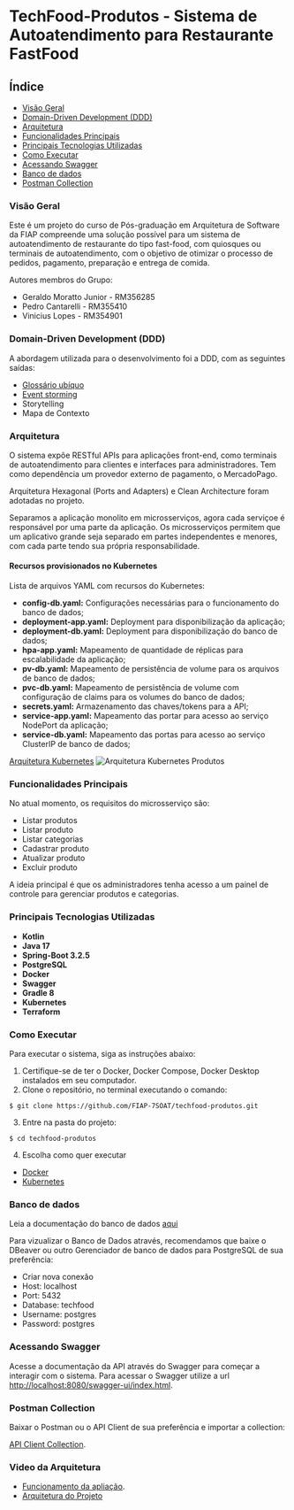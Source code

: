 # TechFood-Produtos - Sistema de Autoatendimento para Restaurante FastFood

## Índice

- [Visão Geral](#visão-geral)
- [Domain-Driven Development (DDD)](#domain-driven-development-ddd)
- [Arquitetura](#arquitetura)
- [Funcionalidades Principais](#funcionalidades-principais)
- [Principais Tecnologias Utilizadas](#principais-tecnologias-utilizadas)
- [Como Executar](#como-executar)
- [Acessando Swagger](#acessando-swagger)
- [Banco de dados](#banco-de-dados)
- [Postman Collection](#postman-collection)

### Visão Geral

Este é um projeto do curso de Pós-graduação em Arquitetura de Software da FIAP compreende uma solução possível para um sistema de autoatendimento de restaurante do tipo fast-food, com quiosques ou terminais de autoatendimento, com o objetivo de otimizar o processo de pedidos, pagamento, preparação e entrega de comida.

Autores membros do Grupo:

- Geraldo Moratto Junior - RM356285
- Pedro Cantarelli - RM355410
- Vinicius Lopes - RM354901

### Domain-Driven Development (DDD)

A abordagem utilizada para o desenvolvimento foi a DDD, com as seguintes saídas:

- [Glossário ubíquo](https://www.figma.com/board/JpMG7uY03GHnNY92hHxdb3/Lanchonete-de-Bairro?node-id=217-13086&t=TfMJyuLNDTmXck6Z-4)
- [Event storming](https://www.figma.com/board/JpMG7uY03GHnNY92hHxdb3/Lanchonete-de-Bairro?node-id=0-1&t=TfMJyuLNDTmXck6Z-0)
- Storytelling
- Mapa de Contexto

### Arquitetura

O sistema expõe RESTful APIs para aplicações front-end, como terminais de autoatendimento para clientes e interfaces para administradores. Tem como dependência um provedor externo de pagamento, o MercadoPago.

Arquitetura Hexagonal (Ports and Adapters) e Clean Architecture foram adotadas no projeto.

Separamos a aplicação monolito em microsserviços, agora cada serviçoe é responsável por uma parte da aplicação. Os microsserviços permitem que um aplicativo grande seja separado em partes independentes e menores, com cada parte tendo sua própria responsabilidade.

#### Recursos provisionados no Kubernetes

Lista de arquivos YAML com recursos do Kubernetes:

- **config-db.yaml:** Configurações necessárias para o funcionamento do banco de dados;
- **deployment-app.yaml:** Deployment para disponibilização da aplicação;
- **deployment-db.yaml:** Deployment para disponibilização do banco de dados;
- **hpa-app.yaml:** Mapeamento de quantidade de réplicas para escalabilidade da aplicação;
- **pv-db.yaml:** Mapeamento de persistência de volume para os arquivos de banco de dados;
- **pvc-db.yaml:** Mapeamento de persistência de volume com configuração de claims para os volumes do banco de dados;
- **secrets.yaml:** Armazenamento das chaves/tokens para a API;
- **service-app.yaml:** Mapeamento das portar para acesso ao serviço NodePort da aplicação;
- **service-db.yaml:** Mapeamento das portas para acesso ao serviço ClusterIP de banco de dados;

[Arquitetura Kubernetes](https://www.figma.com/board/JpMG7uY03GHnNY92hHxdb3/Lanchonete-de-Bairro?node-id=0-1&t=W1aQzvEzhq0IOrMn-0)
![Arquitetura Kubernetes Produtos](https://cdn.discordapp.com/attachments/1310749229756448779/1310749493087440966/Captura_de_tela_2024-11-25_203006.png?ex=67465a17&is=67450897&hm=b43c02fd941301296a0e0eff32cd2311c081d69f0970e524c31c6d6882e01253&)

### Funcionalidades Principais

No atual momento, os requisitos do microsserviço são:

- Listar produtos
- Listar produto
- Listar categorias
- Cadastrar produto
- Atualizar produto
- Excluir produto

A ideia principal é que os administradores tenha acesso a um painel de controle para gerenciar produtos e categorias.

### Principais Tecnologias Utilizadas

- **Kotlin**
- **Java 17**
- **Spring-Boot 3.2.5**
- **PostgreSQL**
- **Docker**
- **Swagger**
- **Gradle 8**
- **Kubernetes**
- **Terraform**

### Como Executar

Para executar o sistema, siga as instruções abaixo:

1. Certifique-se de ter o Docker, Docker Compose, Docker Desktop instalados em seu computador.
2. Clone o repositório, no terminal executando o comando:

```
$ git clone https://github.com/FIAP-7SOAT/techfood-produtos.git
```

3. Entre na pasta do projeto:

```
$ cd techfood-produtos
```

4. Escolha como quer executar

- [Docker](docs/docker.md)
- [Kubernetes](docs/kubernetes.md)

### Banco de dados

Leia a documentação do banco de dados [aqui](docs/database.md)

Para vizualizar o Banco de Dados através, recomendamos que baixe o DBeaver ou outro Gerenciador de banco de dados para PostgreSQL de sua preferência:

- Criar nova conexão
- Host: localhost
- Port: 5432
- Database: techfood
- Username: postgres
- Password: postgres

### Acessando Swagger

Acesse a documentação da API através do Swagger para começar a interagir com o sistema.
Para acessar o Swagger utilize a url [http://localhost:8080/swagger-ui/index.html](http://localhost:8080/swagger-ui/index.html).

### Postman Collection

Baixar o Postman ou o API Client de sua preferência e importar a collection:

[API Client Collection](src/main/resources/collection/fiap_techfood_postman_collection.json).

### Video da Arquitetura

- [Funcionamento da apliação](https://www.youtube.com/watch?v=33iDsv87Nnc&ab_channel=PedroCantarelli).
- [Arquitetura do Projeto](https://www.youtube.com/watch?v=a7mExdMBwO4&ab_channel=PedroCantarelli)
